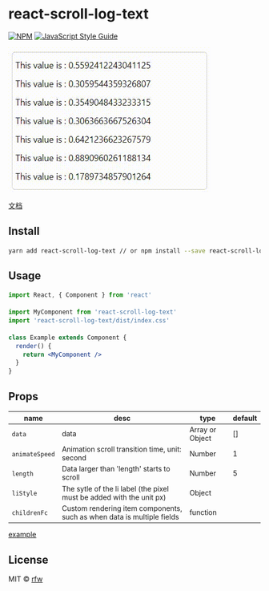 # react-scroll-log-text


[![NPM](https://img.shields.io/npm/v/react-scroll-log-text.svg)](https://www.npmjs.com/package/react-scroll-log-text) [![JavaScript Style Guide](https://img.shields.io/badge/code_style-standard-brightgreen.svg)](https://standardjs.com)

<img src="example/demo.gif">


[文档](README.md)

## Install

```bash
yarn add react-scroll-log-text // or npm install --save react-scroll-log-text
```

## Usage

```jsx
import React, { Component } from 'react'

import MyComponent from 'react-scroll-log-text'
import 'react-scroll-log-text/dist/index.css'

class Example extends Component {
  render() {
    return <MyComponent />
  }
}
```

## Props

|name | desc | type | default |
|---|---|---|---|
| `data` | data | Array or Object | [] |
| `animateSpeed` | Animation scroll transition time, unit: second | Number | 1 |
| `length` | Data larger than 'length' starts to scroll | Number | 5 |
| `liStyle` | The sytle of the li label (the pixel must be added with the unit px) | Object |  |
| `childrenFc` | Custom rendering item components, such as when data is multiple fields | function |  |

[example](example)

## License

MIT © [rfw](https://github.com/rfw)

